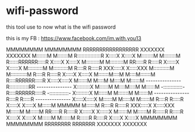 # wifi-password

this tool use to now what is the wifi password 

this is my FB : https://www.facebook.com/im.with.you13



MMMMMMMM               MMMMMMMM                 RRRRRRRRRRRRRRRRR                    XXXXXXX       XXXXXXX
M:::::::M             M:::::::M                 R::::::::::::::::R                   X:::::X       X:::::X
M::::::::M           M::::::::M                 R::::::RRRRRR:::::R                  X:::::X       X:::::X
M:::::::::M         M:::::::::M                 RR:::::R     R:::::R                 X::::::X     X::::::X
M::::::::::M       M::::::::::M                   R::::R     R:::::R                 XXX:::::X   X:::::XXX
M:::::::::::M     M:::::::::::M                   R::::R     R:::::R                    X:::::X X:::::X
M:::::::M::::M   M::::M:::::::M                   R::::RRRRRR:::::R                      X:::::X:::::X
M::::::M M::::M M::::M M::::::M ---------------   R:::::::::::::RR   ---------------      X:::::::::X
M::::::M  M::::M::::M  M::::::M -:::::::::::::-   R::::RRRRRR:::::R  -:::::::::::::-      X:::::::::X
M::::::M   M:::::::M   M::::::M ---------------   R::::R     R:::::R ---------------     X:::::X:::::X
M::::::M    M:::::M    M::::::M                   R::::R     R:::::R                    X:::::X X:::::X
M::::::M     MMMMM     M::::::M                   R::::R     R:::::R                 XXX:::::X   X:::::XXX
M::::::M               M::::::M                 RR:::::R     R:::::R                 X::::::X     X::::::X
M::::::M               M::::::M                 R::::::R     R:::::R                 X:::::X       X:::::X
M::::::M               M::::::M                 R::::::R     R:::::R                 X:::::X       X:::::X
MMMMMMMM               MMMMMMMM                 RRRRRRRR     RRRRRRR                 XXXXXXX       XXXXXXX
